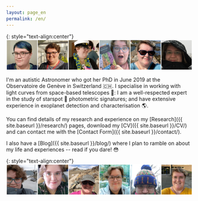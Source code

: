 ```yaml
---
layout: page_en
permalink: /en/
---
```

{: style="text-align:center"}
![A banner showing six images of Helen Giles](/images/Website_Banner1.png)

I'm an autistic Astronomer who got her PhD in June 2019 at the Observatoire de Genève in Switzerland :switzerland:. I specialise in working with light curves from space-based telescopes :telescope:: I am a well-respected expert in the study of starspot :star2: photometric signatures; and have extensive experience in exoplanet detection and characterisation :earth_americas:.

You can find details of my research and experience on my [Research]({{ site.baseurl }}/research/) pages, download my [CV]({{ site.baseurl }}/CV/) and can contact me with the [Contact Form]({{ site.baseurl }}/contact/).

I also have a [Blog]({{ site.baseurl }}/blog/) where I plan to ramble on about my life and experiences -- read if you dare! :flushed:

{: style="text-align:center"}
![Another banner showing six images of Helen Giles](/images/Website_Banner2.png)
